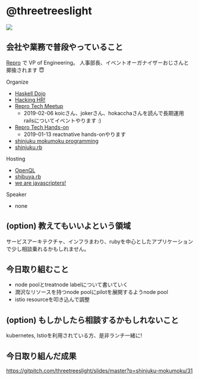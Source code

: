 # @threetreeslight

![](https://avatars3.githubusercontent.com/u/1057490?s=100&v=4)

## 会社や業務で普段やっていること

[Repro](https://repro.io) で VP of Engineering。
人事部長、イベントオーガナイザーおじさんと揶揄されます :innocent:

Organize

- [Haskell Dojo](https://shinjukuhs.connpass.com/)
- [Hacking HR!](https://hacking-hr.connpass.com/)
- [Repro Tech Meetup](https://repro-tech.connpass.com/)
  - 2019-02-06 koicさん、jokerさん、hokacchaさんを読んで長期運用railsについてイベントやります :)
- [Repro Tech Hands-on](https://repro-tech.connpass.com/)
  - 2019-01-13 reactnative hands-onやります
- [shinjuku mokumoku programming](https://shinjuku-mokumoku.connpass.com/)
- [shinjuku.rb](https://shinjukurb.connpass.com/)

Hosting

- [OpenQL](https://openql.connpass.com/)
- [shibuya.rb](https://shibuyarb.doorkeeper.jp/)
- [we are javascripters!](https://wajs.connpass.com/)

Speaker

- none

## (option) 教えてもいいよという領域

サービスアーキテクチャ、インフラまわり、rubyを中心としたアプリケーションで少し相談乗れるかもしれません。

## 今日取り組むこと

- node poolとtreatnode labelについて書いていく
- 潤沢なリソースを持つnode poolにpilotを展開するようnode pool
- istio resourceを叩き込んで調整

## (option) もしかしたら相談するかもしれないこと

kubernetes, Istioを利用されている方、是非ランチ一緒に!

## 今日取り組んだ成果

https://gitpitch.com/threetreeslight/slides/master?p=shinjuku-mokumoku/31
